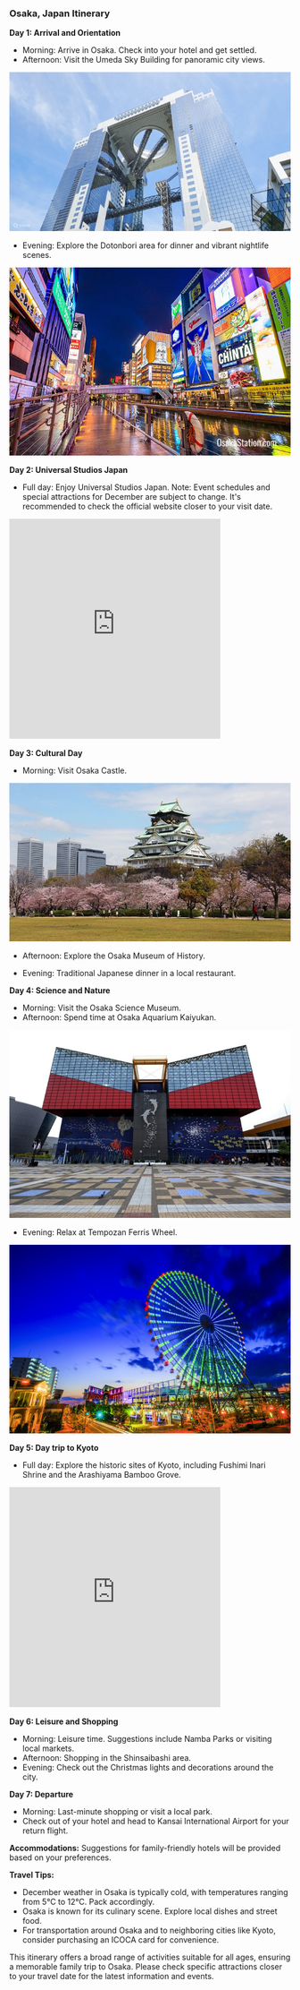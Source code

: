 ### Osaka, Japan Itinerary

**Day 1: Arrival and Orientation**
- Morning: Arrive in Osaka. Check into your hotel and get settled.
- Afternoon: Visit the Umeda Sky Building for panoramic city views.

![Umeda Sky Building](images/umeda_sky_building.png)
- Evening: Explore the Dotonbori area for dinner and vibrant nightlife scenes.

![Dotonbori](images/dotonbori.png)

**Day 2: Universal Studios Japan**
- Full day: Enjoy Universal Studios Japan. Note: Event schedules and special attractions for December are subject to change. It's recommended to check the official website closer to your visit date.

<iframe width="75%" height="393" src="https://www.youtube.com/embed/bBkCbm4b0vI?si=uNclmth-2M4nINLf" frameborder="0" allow="accelerometer; autoplay; clipboard-write; encrypted-media; gyroscope; picture-in-picture" allowfullscreen></iframe>

**Day 3: Cultural Day**
- Morning: Visit Osaka Castle.

![Osaka Castle](images/osakajo.png)
- Afternoon: Explore the Osaka Museum of History.

- Evening: Traditional Japanese dinner in a local restaurant.

**Day 4: Science and Nature**
- Morning: Visit the Osaka Science Museum.
- Afternoon: Spend time at Osaka Aquarium Kaiyukan.

![Osaka Aquarium](images/kaiyukan.png)
- Evening: Relax at Tempozan Ferris Wheel.

![Tempozan Ferris Wheel](images/tempozan.png)

**Day 5: Day trip to Kyoto**
- Full day: Explore the historic sites of Kyoto, including Fushimi Inari Shrine and the Arashiyama Bamboo Grove.

<iframe width="75%" height="393" src="https://www.youtube.com/embed/2G0Hh8f9Cc8?si=01QBZLLBPLCnU6SE" frameborder="0" allow="accelerometer; autoplay; clipboard-write; encrypted-media; gyroscope; picture-in-picture" allowfullscreen></iframe>

**Day 6: Leisure and Shopping**
- Morning: Leisure time. Suggestions include Namba Parks or visiting local markets.
- Afternoon: Shopping in the Shinsaibashi area.
- Evening: Check out the Christmas lights and decorations around the city.

**Day 7: Departure**
- Morning: Last-minute shopping or visit a local park.
- Check out of your hotel and head to Kansai International Airport for your return flight.

**Accommodations:** Suggestions for family-friendly hotels will be provided based on your preferences.

**Travel Tips:**
- December weather in Osaka is typically cold, with temperatures ranging from 5°C to 12°C. Pack accordingly.
- Osaka is known for its culinary scene. Explore local dishes and street food.
- For transportation around Osaka and to neighboring cities like Kyoto, consider purchasing an ICOCA card for convenience.

This itinerary offers a broad range of activities suitable for all ages, ensuring a memorable family trip to Osaka. Please check specific attractions closer to your travel date for the latest information and events.